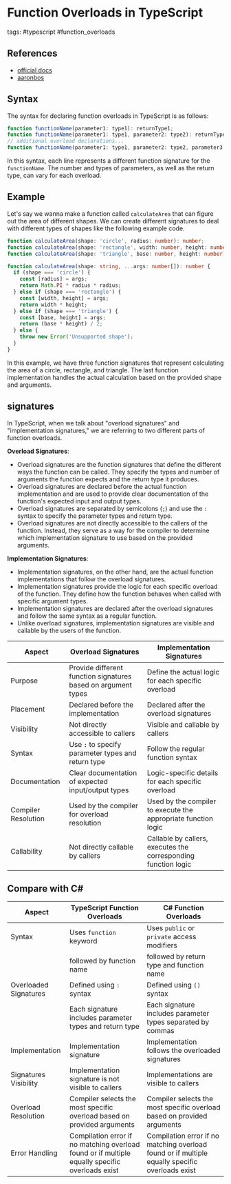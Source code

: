 # Function Overloads in TypeScript

tags: #typescript #function_overloads

## References

- [official docs](https://www.typescriptlang.org/docs/handbook/2/functions.html#function-overloads)
- [aaronbos](https://aaronbos.dev/posts/function-overload-typescript)

## Syntax

The syntax for declaring function overloads in TypeScript is as follows:

```typescript
function functionName(parameter1: type1): returnType1;
function functionName(parameter1: type1, parameter2: type2): returnType2;
// additional overload declarations...
function functionName(parameter1: type1, parameter2: type2, parameter3: type3): returnType3;
```

In this syntax, each line represents a different function signature for the `functionName`. The number and types of parameters, as well as the return type, can vary for each overload.

## Example

Let's say we wanna make a function called `calculateArea` that can figure out the area of different shapes. We can create different signatures to deal with different types of shapes like the following example code.

```typescript
function calculateArea(shape: 'circle', radius: number): number;
function calculateArea(shape: 'rectangle', width: number, height: number): number;
function calculateArea(shape: 'triangle', base: number, height: number): number;

function calculateArea(shape: string, ...args: number[]): number {
  if (shape === 'circle') {
    const [radius] = args;
    return Math.PI * radius * radius;
  } else if (shape === 'rectangle') {
    const [width, height] = args;
    return width * height;
  } else if (shape === 'triangle') {
    const [base, height] = args;
    return (base * height) / 2;
  } else {
    throw new Error('Unsupported shape');
  }
}
```

In this example, we have three function signatures that represent calculating the area of a circle, rectangle, and triangle. The last function implementation handles the actual calculation based on the provided shape and arguments.

## signatures

In TypeScript, when we talk about "overload signatures" and "implementation signatures," we are referring to two different parts of function overloads.

**Overload Signatures**:

- Overload signatures are the function signatures that define the different ways the function can be called. They specify the types and number of arguments the function expects and the return type it produces.
- Overload signatures are declared before the actual function implementation and are used to provide clear documentation of the function's expected input and output types.
- Overload signatures are separated by semicolons (`;`) and use the `:` syntax to specify the parameter types and return type.
- Overload signatures are not directly accessible to the callers of the function. Instead, they serve as a way for the compiler to determine which implementation signature to use based on the provided arguments.

**Implementation Signatures**:

- Implementation signatures, on the other hand, are the actual function implementations that follow the overload signatures.
- Implementation signatures provide the logic for each specific overload of the function. They define how the function behaves when called with specific argument types.
- Implementation signatures are declared after the overload signatures and follow the same syntax as a regular function.
- Unlike overload signatures, implementation signatures are visible and callable by the users of the function.

| Aspect               | Overload Signatures                                              | Implementation Signatures                                       |
|-----------------------|-----------------------------------------------------------------|-----------------------------------------------------------------|
| Purpose               | Provide different function signatures based on argument types    | Define the actual logic for each specific overload               |
| Placement             | Declared before the implementation                               | Declared after the overload signatures                          |
| Visibility            | Not directly accessible to callers                               | Visible and callable by callers                                 |
| Syntax                | Use `:` to specify parameter types and return type               | Follow the regular function syntax                               |
| Documentation         | Clear documentation of expected input/output types               | Logic-specific details for each specific overload               |
| Compiler Resolution   | Used by the compiler for overload resolution                      | Used by the compiler to execute the appropriate function logic  |
| Callability            | Not directly callable by callers                                  | Callable by callers, executes the corresponding function logic |

## Compare with C\#

| Aspect                | TypeScript Function Overloads                                                                   | C# Function Overloads                                                                           |
| --------------------- | ----------------------------------------------------------------------------------------------- | ----------------------------------------------------------------------------------------------- |
| Syntax                | Uses `function` keyword                                                                         | Uses `public` or `private` access modifiers                                                     |
|                       | followed by function name                                                                       | followed by return type and function name                                                       |
| Overloaded Signatures | Defined using `:` syntax                                                                        | Defined using `()` syntax                                                                       |
|                       | Each signature includes parameter types and return type                                         | Each signature includes parameter types separated by commas                                     |
| Implementation        | Implementation signature                                                                        | Implementation follows the overloaded signatures                                                |
| Signatures Visibility | Implementation signature is not visible to callers                                              | Implementations are visible to callers                                                          |
| Overload Resolution   | Compiler selects the most specific overload based on provided arguments                         | Compiler selects the most specific overload based on provided arguments                         |
| Error Handling        | Compilation error if no matching overload found or if multiple equally specific overloads exist | Compilation error if no matching overload found or if multiple equally specific overloads exist |
